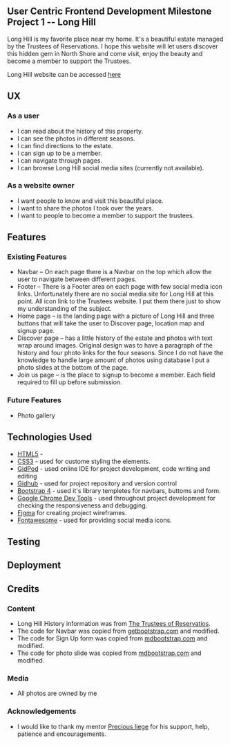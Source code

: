 ## User Centric Frontend Development Milestone Project 1 -- Long Hill
Long Hill is my favorite place near my home. It's a beautiful estate managed by the Trustees of Reservations. I hope this website will let users discover this hidden gem in North Shore and come visit, enjoy the beauty and become a member to support the Trustees.

Long Hill website can be accessed [here](https://github.com/suping106/milestone1)
## UX
### As a user 
* I can read about the history of this property.
* I can see the photos in different seasons.
* I can find directions to the estate.
* I can sign up to be a member.
* I can navigate through pages.
* I can browse Long Hill social media sites (currently not available).

### As a website owner
* I want people to know and visit this beautiful place.
* I want to share the photos I took over the years.
* I want to people to become a member to support the trustees.

## Features
### Existing Features
* Navbar – On each page there is a Navbar on the top which allow the user to navigate between different pages.
* Footer – There is a Footer area on each page with few social media icon links. Unfortunately there are no social media site for Long Hill at this point. All icon link to the Trustees website. I put them there just to show my understanding of the subject.
* Home page – is the landing page with a picture of Long Hill and three buttons that will take the user to Discover page, location map and signup page.
* Discover page – has a little history of the estate and photos with text wrap around images. Original design was to have a paragraph of the history and four photo links for the four seasons. Since I do not have the knowledge to handle large amount of photos using database I put a photo slides at the bottom of the page.
* Join us page – is the place to signup to become a member. Each field required to fill up before submission.
### Future Features
* Photo gallery

## Technologies Used
* [HTML5](https://en.wikipedia.org/wiki/HTML5) - 
* [CSS3](https://en.wikipedia.org/wiki/Cascading_Style_Sheets) - used for custome styling the elements.
* [GidPod](https://www.gitpod.io/) - used online IDE for project development, code writing and editing
* [Gidhub](https://github.com/) - used for project repository and version control
* [Bootstrap 4](https://en.wikipedia.org/wiki/Bootstrap_(front-end_framework)) - used it's library templetes for navbars, buttoms and form. 
* [Google Chrome Dev Tools](https://developers.google.com/web/tools/chrome-devtools) - used throughout project development for checking the responsiveness and debugging.
* [Figma](https://www.figma.com/) for creating project wireframes.
* [Fontawesome](https://fontawesome.com/) - used for providing social media icons.

## Testing

## Deployment

## Credits

### Content
* Long Hill History information was from [The Trustees of Reservatios]( http://www.thetrustees.org/).
* The code for Navbar was copied from [getbootstrap.com](https://getbootstrap.com/docs/4.0/components/navbar/) and modified.  
* The code for Sign Up form was copied from [mdbootstrap.com](https://mdbootstrap.com/snippets/jquery/mdbootstrap/915587#html-tab-view) and modified. 
* The code for photo slide was copied from [mdbootstrap.com](https://mdbootstrap.com/plugins/jquery/gallery/) and modified.

### Media
* All photos are owned by me

### Acknowledgements
* I would like to thank my mentor [Precious Ijege](https://www.linkedin.com/in/precious-ijege-908a00168/) for his support, help, patience and encouragements.

